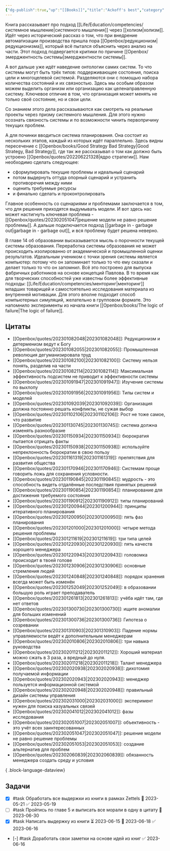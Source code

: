 ```yaml
---
{"dg-publish":true,"up":"[[Books]]","title":"Ackoff's best","category":"book","status":"Reviewing","tags":["books"],"rating":5,"date":"2022-12-12T10:46:53+04:00","modified_at":"2023-06-16T14:52:05+03:00","dg-path":"/books/Ackoff's best.md","permalink":"/books/ackoff-s-best/","dgPassFrontmatter":true}
---
```





Книга рассказывает про подход [[Life/Education/competencies/системное мышление\|системного мышления]] через [[холизм\|холизм]]. Идёт через исторический рассказ о том, что при внедрение автоматизации производства пришла пора [[Openbox/редукционизм\|редукционизма]], который всё пытался объяснить через анализ на части. Этот подход подвергается критики по причине [[Openbox/эмерджентность системы\|эмерджентности системы]]. 

А вот дальше уже идёт наведение онтологии самих систем. То что системы могут быть трёх типов: поддерживающее состояния, поиска цели и многоцелевой системой. Разделяются они с помощью набора количества состояний и их связностью. Здесь мы особым образом можем выделить организм или организацию как целенаправленную систему. Ключевое отличие в том, что организация может менять не только своё состояние, но и свои цели.

Со знанием этого дела рассказываются как смотреть на реальные проекты через призму системного мышления. Для этого нужно осознать связность системы и по возможности чинить первопричину текущих проблем.

А для починки вводиться система планирования. Она состоит из нескольких этапов, каждый из которых идёт параллельно. Здесь видны пересечение с [[Openbox/books/Good Strategy Bad Strategy\|Good Strategy, Bad Strategy]], где так же рассказывал о том как должно быть устроено [[Openbox/quotes/202206221328\|ядро стратегии]]. Нам необходимо сделать следующее:
- сформулировать текущие проблемы и идеальный сценарий
- потом выдернуть оттуда опорный сценарий и устранить противоречия между ними
- оценить требуемые ресурсы
- и финально сделать и проконтролировать

Главное особенность со сценариями и проблемами заключается в том, что для решения приходятся выдумывать модели. И вот здесь нас может настигнуть ключевая проблема - [[Openbox/quotes/202302051047\|решение модели не равно решение проблемы]]. А дальше подключается подход [[garbage in - garbage out\|garbage in - garbage out]], и вся проблему будет решена неверно.

В главе 14 об образовании высказывается мысль о порочности текущей системы образования. Переработка системы образования не может происходить изолированно от академической и промышленной оценки результатов. Идеальным учеником с точки зрения системы является компьютер: потому что он запоминает только то что ему сказали и делает только то что он запомнил. Всё это построено для выпуска фабричных работников на основе концепций Павлова. В то время как для творческих способностей уже известны более эффективные подходы: [[Life/Education/competencies/менторинг\|менторинг]] младших товарищей и самостоятельно исследования материала из внутренней мотивации. Для этого вполне подходит способ компьютерных симуляций, желательно в групповом формате. Это напомнило эксперименты из начала книги [[Openbox/books/The logic of failure\|The logic of failure]]. 

## Цитаты

- [[Openbox/quotes/202301082048\|202301082048]]: Редукционизм и детерменизм ведут к Богу
- [[Openbox/quotes/202301082055\|202301082055]]: Промышленная революция дегуманизировала труд
- [[Openbox/quotes/202301082100\|202301082100]]: Систему нельзя понять, разделив на части
- [[Openbox/quotes/202301082114\|202301082114]]: Максимальная эффективность подсистем не приводит к эффективности системы
- [[Openbox/quotes/202301091947\|202301091947]]: Изучение системы по выхлопу
- [[Openbox/quotes/202301091956\|202301091956]]: Типы систем и моделей
- [[Openbox/quotes/202301092039\|202301092039]]: Организация должна постоянно решать конфликты, не сужая выбор
- [[Openbox/quotes/202301102106\|202301102106]]: Рост не тоже самое, что развитие
- [[Openbox/quotes/202301130745\|202301130745]]: система должна изменять разнообразие
- [[Openbox/quotes/202301150934\|202301150934]]: бюрократия пытается отрицать факты
- [[Openbox/quotes/202301150938\|202301150938]]: используйте непреклонность бюрократии в свою пользу
- [[Openbox/quotes/202301161319\|202301161319]]: препятствия для развития общества
- [[Openbox/quotes/202301170946\|202301170946]]: Системам проще говорить ложь для сохранения условности.
- [[Openbox/quotes/202301190845\|202301190845]]: мудрость - это способность видеть отдалённые последствия принятых решений
- [[Openbox/quotes/202301190854\|202301190854]]: планирование для достижения требуемого состояния
- [[Openbox/quotes/202301190912\|202301190912]]: типы планирований
- [[Openbox/quotes/202301200944\|202301200944]]: принципы итеративного планирования
- [[Openbox/quotes/202301200950\|202301200950]]: пять фаз планирования
- [[Openbox/quotes/202301201000\|202301201000]]: четыре метода решения проблемы
- [[Openbox/quotes/202301211619\|202301211619]]: три типа целей
- [[Openbox/quotes/202301220930\|202301220930]]: пять качеств хорошего менеджера
- [[Openbox/quotes/202301220943\|202301220943]]: головомка происходит в твоей голове
- [[Openbox/quotes/202301230906\|202301230906]]: основные стремления людей
- [[Openbox/quotes/202301240848\|202301240848]]: порядок хранения всегда может быть изменён
- [[Openbox/quotes/202301252049\|202301252049]]: в образовании большую роль играет преподаватель
- [[Openbox/quotes/202301261813\|202301261813]]: учёба идёт там, где нет ответов
- [[Openbox/quotes/202301300730\|202301300730]]: ищите аномалии для больших изменений
- [[Openbox/quotes/202301300736\|202301300736]]: Гипотеза о созревании
- [[Openbox/quotes/202301310903\|202301310903]]: Падение нормы управляемости ведёт к дополнительным менеджерам
- [[Openbox/quotes/202302010806\|202302010806]]: три навыка руководства
- [[Openbox/quotes/202302011212\|202302011212]]: Хороший материал можно сжать в 3 раза, а вредный до нуля.
- [[Openbox/quotes/202302011218\|202302011218]]: Талант менеджера
- [[Openbox/quotes/202302020938\|202302020938]]: дихотомия получаемой информации
- [[Openbox/quotes/202302020943\|202302020943]]: менеджер пользуется информационной системой
- [[Openbox/quotes/202302020948\|202302020948]]: правильный дизайн системы управления
- [[Openbox/quotes/202302031000\|202302031000]]: эксперимент нужен для поиска казуальных связей
- [[Openbox/quotes/202302041012\|202302041012]]: фазы исследования
- [[Openbox/quotes/202302051007\|202302051007]]: объективность - это учёт всех заинтересованных
- [[Openbox/quotes/202302051047\|202302051047]]: решение модели не равно решение проблемы
- [[Openbox/quotes/202302051053\|202302051053]]: создание альтернатив для проблем
- [[Openbox/quotes/202302060839\|202302060839]]: обязанность менеджера создать среду и условия

{ .block-language-dataview}

## Задачи

- [x] #task Обработать все выдержки из книги в рамках Zettels 📅 2023-05-21 ✅ 2023-05-19
- [ ] #task Пройтись по главе 5 и выписать все морали в одну в цитату 📅 2023-06-30
- [x] #task Написать выдержку из книги ⏳ 2023-06-15 📅 2023-06-18 ✅ 2023-06-16
- [-] #task Доработать свои заметки на основе идей из книг ✅ 2023-06-16
